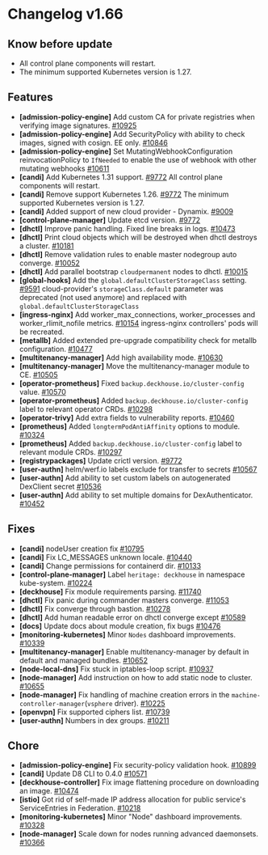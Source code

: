 # Changelog v1.66

## Know before update


 - All control plane components will restart.
 - The minimum supported Kubernetes version is 1.27.

## Features


 - **[admission-policy-engine]** Add custom CA for private registries when verifying image signatures. [#10925](https://github.com/deckhouse/deckhouse/pull/10925)
 - **[admission-policy-engine]** Add SecurityPolicy with ability to check images, signed with cosign. EE only. [#10846](https://github.com/deckhouse/deckhouse/pull/10846)
 - **[admission-policy-engine]** Set MutatingWebhookConfiguration reinvocationPolicy to `IfNeeded` to enable the use of webhook with other mutating webhooks [#10611](https://github.com/deckhouse/deckhouse/pull/10611)
 - **[candi]** Add Kubernetes 1.31 support. [#9772](https://github.com/deckhouse/deckhouse/pull/9772)
    All control plane components will restart.
 - **[candi]** Remove support Kubernetes 1.26. [#9772](https://github.com/deckhouse/deckhouse/pull/9772)
    The minimum supported Kubernetes version is 1.27.
 - **[candi]** Added support of new cloud provider - Dynamix. [#9009](https://github.com/deckhouse/deckhouse/pull/9009)
 - **[control-plane-manager]** Update etcd version. [#9772](https://github.com/deckhouse/deckhouse/pull/9772)
 - **[dhctl]** Improve panic handling. Fixed line breaks in logs. [#10473](https://github.com/deckhouse/deckhouse/pull/10473)
 - **[dhctl]** Print cloud objects which will be destroyed when dhctl destroys a cluster. [#10181](https://github.com/deckhouse/deckhouse/pull/10181)
 - **[dhctl]** Remove validation rules to enable master nodegroup auto converge. [#10052](https://github.com/deckhouse/deckhouse/pull/10052)
 - **[dhctl]** Add parallel bootstrap `cloudpermanent` nodes to dhctl. [#10015](https://github.com/deckhouse/deckhouse/pull/10015)
 - **[global-hooks]** Add the `global.defaultClusterStorageClass` setting. [#9591](https://github.com/deckhouse/deckhouse/pull/9591)
    cloud-provider's `storageClass.default` parameter was deprecated (not used anymore) and replaced with `global.defaultClusterStorageClass`
 - **[ingress-nginx]** Add worker_max_connections, worker_processes and worker_rlimit_nofile metrics. [#10154](https://github.com/deckhouse/deckhouse/pull/10154)
    ingress-nginx controllers' pods will be recreated.
 - **[metallb]** Added extended pre-upgrade compatibility check for metallb configuration. [#10477](https://github.com/deckhouse/deckhouse/pull/10477)
 - **[multitenancy-manager]** Add high availability mode. [#10630](https://github.com/deckhouse/deckhouse/pull/10630)
 - **[multitenancy-manager]** Move the multitenancy-manager module to CE. [#10505](https://github.com/deckhouse/deckhouse/pull/10505)
 - **[operator-prometheus]** Fixed `backup.deckhouse.io/cluster-config` value. [#10570](https://github.com/deckhouse/deckhouse/pull/10570)
 - **[operator-prometheus]** Added `backup.deckhouse.io/cluster-config` label to relevant operator CRDs. [#10298](https://github.com/deckhouse/deckhouse/pull/10298)
 - **[operator-trivy]** Add extra fields to vulnerability reports. [#10460](https://github.com/deckhouse/deckhouse/pull/10460)
 - **[prometheus]** Added `longtermPodAntiAffinity` options to module. [#10324](https://github.com/deckhouse/deckhouse/pull/10324)
 - **[prometheus]** Added `backup.deckhouse.io/cluster-config` label to relevant module CRDs. [#10297](https://github.com/deckhouse/deckhouse/pull/10297)
 - **[registrypackages]** Update crictl version. [#9772](https://github.com/deckhouse/deckhouse/pull/9772)
 - **[user-authn]** helm/werf.io labels exclude for transfer to secrets [#10567](https://github.com/deckhouse/deckhouse/pull/10567)
 - **[user-authn]** Add ability to set custom labels on autogenerated DexClient secret [#10536](https://github.com/deckhouse/deckhouse/pull/10536)
 - **[user-authn]** Add ability to set multiple domains for DexAuthenticator. [#10452](https://github.com/deckhouse/deckhouse/pull/10452)

## Fixes


 - **[candi]** nodeUser creation fix [#10795](https://github.com/deckhouse/deckhouse/pull/10795)
 - **[candi]** Fix LC_MESSAGES unknown locale. [#10440](https://github.com/deckhouse/deckhouse/pull/10440)
 - **[candi]** Change permissions for containerd dir. [#10133](https://github.com/deckhouse/deckhouse/pull/10133)
 - **[control-plane-manager]** Label `heritage: deckhouse` in namespace kube-system. [#10224](https://github.com/deckhouse/deckhouse/pull/10224)
 - **[deckhouse]** Fix module requirements parsing. [#11740](https://github.com/deckhouse/deckhouse/pull/11740)
 - **[dhctl]** Fix panic during commander masters converge. [#11053](https://github.com/deckhouse/deckhouse/pull/11053)
 - **[dhctl]** Fix converge through bastion. [#10278](https://github.com/deckhouse/deckhouse/pull/10278)
 - **[dhctl]** Add human readable error on dhctl converge except [#10589](https://github.com/deckhouse/deckhouse/pull/10589)
 - **[docs]** Update docs about module creation, fix bugs [#10476](https://github.com/deckhouse/deckhouse/pull/10476)
 - **[monitoring-kubernetes]** Minor `Nodes` dashboard improvements. [#10339](https://github.com/deckhouse/deckhouse/pull/10339)
 - **[multitenancy-manager]** Enable multitenancy-manager by default in default and managed bundles. [#10652](https://github.com/deckhouse/deckhouse/pull/10652)
 - **[node-local-dns]** Fix stuck in iptables-loop script. [#10937](https://github.com/deckhouse/deckhouse/pull/10937)
 - **[node-manager]** Add instruction on how to add static node to cluster. [#10655](https://github.com/deckhouse/deckhouse/pull/10655)
 - **[node-manager]** Fix handling of machine creation errors in the `machine-controller-manager`(`vsphere` driver). [#10225](https://github.com/deckhouse/deckhouse/pull/10225)
 - **[openvpn]** Fix supported ciphers list. [#10739](https://github.com/deckhouse/deckhouse/pull/10739)
 - **[user-authn]** Numbers in dex groups. [#10211](https://github.com/deckhouse/deckhouse/pull/10211)

## Chore


 - **[admission-policy-engine]** Fix security-policy validation hook. [#10899](https://github.com/deckhouse/deckhouse/pull/10899)
 - **[candi]** Update D8 CLI to 0.4.0 [#10571](https://github.com/deckhouse/deckhouse/pull/10571)
 - **[deckhouse-controller]** Fix image flattening procedure on downloading an image. [#10474](https://github.com/deckhouse/deckhouse/pull/10474)
 - **[istio]** Got rid of self-made IP address allocation for public service's ServiceEntries in Federation. [#10218](https://github.com/deckhouse/deckhouse/pull/10218)
 - **[monitoring-kubernetes]** Minor "Node" dashboard improvements. [#10328](https://github.com/deckhouse/deckhouse/pull/10328)
 - **[node-manager]** Scale down for nodes running advanced daemonsets. [#10366](https://github.com/deckhouse/deckhouse/pull/10366)

